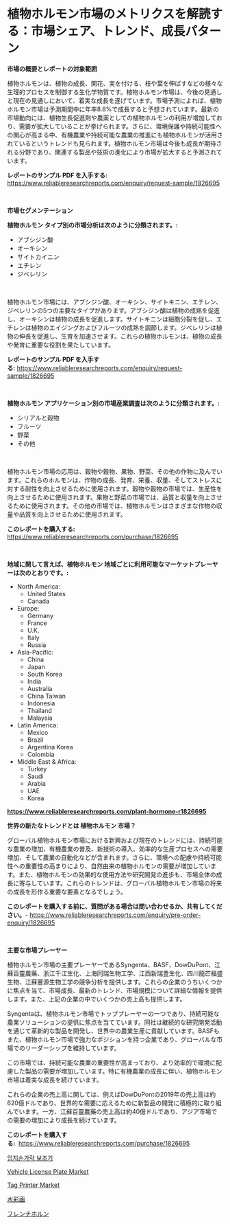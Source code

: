 <p><h1>植物ホルモン市場のメトリクスを解読する：市場シェア、トレンド、成長パターン</h1></p><p><strong>市場の概要とレポートの対象範囲</strong></p>
<p><p>植物ホルモンは、植物の成長、開花、実を付ける、枝や葉を伸ばすなどの様々な生理的プロセスを制御する生化学物質です。植物ホルモン市場は、今後の見通しと現在の見通しにおいて、着実な成長を遂げています。市場予測によれば、植物ホルモン市場は予測期間中に年率8.8%で成長すると予想されています。最新の市場動向には、植物生長促進剤や農薬としての植物ホルモンの利用が増加しており、需要が拡大していることが挙げられます。さらに、環境保護や持続可能性への関心が高まる中、有機農業や持続可能な農業の推進にも植物ホルモンが活用されているというトレンドも見られます。植物ホルモン市場は今後も成長が期待される分野であり、関連する製品や技術の進化により市場が拡大すると予測されています。</p></p>
<p><strong>レポートのサンプル PDF を入手する:</strong> <a href="https://www.reliableresearchreports.com/enquiry/request-sample/1826695">https://www.reliableresearchreports.com/enquiry/request-sample/1826695</a></p>
<p>&nbsp;</p>
<p><strong>市場セグメンテーション</strong></p>
<p><strong>植物ホルモン タイプ別の市場分析は次のように分類されます。:</strong></p>
<p><ul><li>アブシジン酸</li><li>オーキシン</li><li>サイトカイニン</li><li>エチレン</li><li>ジベレリン</li></ul></p>
<p>&nbsp;</p>
<p><p>植物ホルモン市場には、アブシジン酸、オーキシン、サイトキニン、エチレン、ジベレリンの5つの主要なタイプがあります。アブシジン酸は植物の成熟を促進し、オーキシンは植物の成長を促進します。サイトキニンは細胞分裂を促し、エチレンは植物のエイジングおよびフルーツの成熟を調節します。ジベレリンは植物の伸長を促進し、生育を加速させます。これらの植物ホルモンは、植物の成長や発育に重要な役割を果たしています。</p></p>
<p><strong>レポートのサンプル PDF を入手する:</strong>&nbsp;<a href="https://www.reliableresearchreports.com/enquiry/request-sample/1826695">https://www.reliableresearchreports.com/enquiry/request-sample/1826695</a></p>
<p>&nbsp;</p>
<p><strong> 植物ホルモン アプリケーション別の市場産業調査は次のように分類されます。:</strong></p>
<p><ul><li>シリアルと穀物</li><li>フルーツ</li><li>野菜</li><li>その他</li></ul></p>
<p>&nbsp;</p>
<p><p>植物ホルモン市場の応用は、穀物や穀物、果物、野菜、その他の作物に及んでいます。これらのホルモンは、作物の成長、発育、栄養、収量、そしてストレスに対する耐性を向上させるために使用されます。穀物や穀物の市場では、生産性を向上させるために使用されます。果物と野菜の市場では、品質と収量を向上させるために使用されます。その他の市場では、植物ホルモンはさまざまな作物の収量や品質を向上させるために使用されます。</p></p>
<p><strong>このレポートを購入する:</strong>&nbsp; <a href="https://www.reliableresearchreports.com/purchase/1826695">https://www.reliableresearchreports.com/purchase/1826695</a></p>
<p>&nbsp;</p>
<p><strong>地域に関して言えば、植物ホルモン 地域ごとに利用可能なマーケットプレーヤーは次のとおりです。:</strong></p>
<p><ul>
    <li>
        North America:
        <ul>
            <li>United States</li>
            <li>Canada</li>
        </ul>
    </li>
    <li>
        Europe:
        <ul>
            <li>Germany</li>
            <li>France</li>
            <li>U.K.</li>
            <li>Italy</li>
            <li>Russia</li>
        </ul>
    </li>
    <li>
        Asia-Pacific:
        <ul>
            <li>China</li>
            <li>Japan</li>
            <li>South Korea</li>
            <li>India</li>
            <li>Australia</li>
            <li>China Taiwan</li>
            <li>Indonesia</li>
            <li>Thailand</li>
            <li>Malaysia</li>
        </ul>
    </li>
    <li>
        Latin America:
        <ul>
            <li>Mexico</li>
            <li>Brazil</li>
            <li>Argentina Korea</li>
            <li>Colombia</li>
        </ul>
    </li>
    <li>
        Middle East & Africa:
        <ul>
            <li>Turkey</li>
            <li>Saudi</li>
            <li>Arabia</li>
            <li>UAE</li>
            <li>Korea</li>
        </ul>
    </li>
    </ul></p>
<p><strong><a href="https://www.reliableresearchreports.com/plant-hormone-r1826695">https://www.reliableresearchreports.com/plant-hormone-r1826695</a></strong>&nbsp;</p>
<p><strong>世界の新たなトレンドとは 植物ホルモン 市場？</strong></p>
<p><p>グローバル植物ホルモン市場における新興および現在のトレンドには、持続可能な農業の増加、有機農業の普及、新技術の導入、効率的な生産プロセスへの需要増加、そして農業の自動化などが含まれます。さらに、環境への配慮や持続可能性への重要性の高まりにより、自然由来の植物ホルモンの需要が増加しています。また、植物ホルモンの効果的な使用方法や研究開発の進歩も、市場全体の成長に寄与しています。これらのトレンドは、グローバル植物ホルモン市場の将来の成長を形作る重要な要素となるでしょう。</p></p>
<p><strong>このレポートを購入する前に、質問がある場合は問い合わせるか、共有してください。</strong>- <a href="https://www.reliableresearchreports.com/enquiry/pre-order-enquiry/1826695">https://www.reliableresearchreports.com/enquiry/pre-order-enquiry/1826695</a></p>
<p>&nbsp;</p>
<p><strong>主要な市場プレーヤー</strong></p>
<p><p>植物ホルモン市場の主要プレーヤーであるSyngenta、BASF、DowDuPont、江蘇百靈農藥、浙江千江生化、上海同瑞生物工学、江西新瑞豊生化、四川龍芒福盛生物、江蘇豐源生物工学の競争分析を提供します。これらの企業のうちいくつかに焦点を当て、市場成長、最新のトレンド、市場規模について詳細な情報を提供します。また、上記の企業の中でいくつかの売上高も提供します。</p><p>Syngentaは、植物ホルモン市場でトッププレーヤーの一つであり、持続可能な農業ソリューションの提供に焦点を当てています。同社は継続的な研究開発活動を通じて革新的な製品を開発し、世界中の農業生産に貢献しています。BASFもまた、植物ホルモン市場で強力なポジションを持つ企業であり、グローバルな市場でのリーダーシップを維持しています。</p><p>この市場では、持続可能な農業の重要性が高まっており、より効率的で環境に配慮した製品の需要が増加しています。特に有機農業の成長に伴い、植物ホルモン市場は着実な成長を続けています。</p><p>これらの企業の売上高に関しては、例えばDowDuPontの2019年の売上高は約620億ドルであり、世界的な需要に応えるために新製品の開発に積極的に取り組んでいます。一方、江蘇百靈農藥の売上高は約40億ドルであり、アジア市場での需要の増加により成長を続けています。</p></p>
<p><strong>このレポートを購入する:</strong>&nbsp;&nbsp;<a href="https://www.reliableresearchreports.com/purchase/1826695">https://www.reliableresearchreports.com/purchase/1826695</a></p>
<p><p><a href="https://github.com/vdhdwjyp90142/Market-Research-Report-List-1/blob/main/685394629432.md">엄지손가락 보조기</a></p><p><a href="https://www.linkedin.com/pulse/decoding-vehicle-license-plate-market-deep-dive-latest-trends-vqpke?trackingId=JSpy3eVmR9THy43kWNgrjw%3D%3D">Vehicle License Plate Market</a></p><p><a href="https://github.com/dringals/Market-Research-Report-List-3/blob/main/tag-printer-market.md">Tag Printer Market</a></p><p><a href="https://github.com/sghwr779811674/Market-Research-Report-List-1/blob/main/603789832233.md">水彩画</a></p><p><a href="https://github.com/dandier2003/Market-Research-Report-List-1/blob/main/486116332234.md">フレンチホルン</a></p></p>